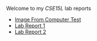 Welcome to my *CSE15L* lab reports
- [Image From Computer Test](https://cmasterm.github.io/cse15l-lab-reports/lab-report-1-week-2.html)
- [Lab Report 1](https://cmasterm.github.io/cse15l-lab-reports/labReport1.html)
- [Lab Report 2](https://cmasterm.github.io/cse15l-lab-reports/labReport2.html)
